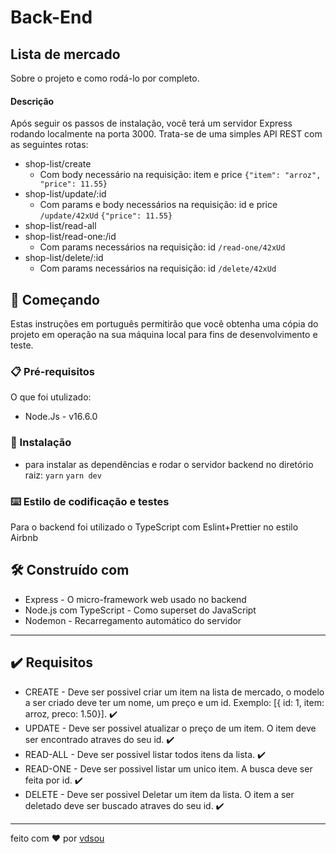 # Back-End

## Lista de mercado

Sobre o projeto e como rodá-lo por completo.

#### Descrição

Após seguir os passos de instalação, você terá um servidor Express rodando localmente na porta 3000. Trata-se de uma simples API REST com as seguintes rotas:

- shop-list/create
  - Com body necessário na requisição: item e price
    `{"item": "arroz", "price": 11.55}`
- shop-list/update/:id
  - Com params e body necessários na requisição: id e price
    `/update/42xUd`
    `{"price": 11.55}`
- shop-list/read-all
- shop-list/read-one:/id
  - Com params necessários na requisição: id
    `/read-one/42xUd`
- shop-list/delete/:id
  - Com params necessários na requisição: id
    `/delete/42xUd`

## 🚀 Começando

Estas instruções em português permitirão que você obtenha uma cópia do projeto em operação na sua máquina local para fins de desenvolvimento e teste.

### 📋 Pré-requisitos

O que foi utulizado:

- Node.Js - v16.6.0

### 🔧 Instalação

- para instalar as dependências e rodar o servidor backend
  no diretório raiz:
  `yarn`
  `yarn dev`

### ⌨️ Estilo de codificação e testes

Para o backend foi utilizado o TypeScript com Eslint+Prettier no estilo Airbnb

## 🛠️ Construído com

- Express - O micro-framework web usado no backend
- Node.js com TypeScript - Como superset do JavaScript
- Nodemon - Recarregamento automático do servidor

---

## ✔️ Requisitos

- CREATE - Deve ser possivel criar um item na lista de mercado, o modelo a ser criado deve ter um nome, um preço e um id. Exemplo: [{ id: 1, item: arroz, preco: 1.50}]. ✔️
- UPDATE - Deve ser possivel atualizar o preço de um item. O item deve ser encontrado atraves do seu id. ✔️
- READ-ALL - Deve ser possivel listar todos itens da lista. ✔️
- READ-ONE - Deve ser possivel listar um unico item. A busca deve ser feita por id. ✔️
- DELETE - Deve ser possivel Deletar um item da lista. O item a ser deletado deve ser buscado atraves do seu id. ✔️

---

feito com ❤️ por [vdsou](https://github.com/vdsou)
